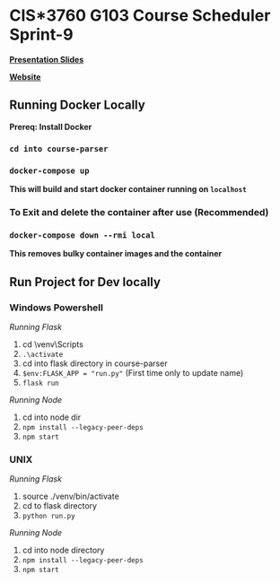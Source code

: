 # CIS*3760 G103 Course Scheduler Sprint-9

[**Presentation Slides**](https://docs.google.com/presentation/d/1f0QDRNZzOD9Xm_O74c_FHtWJPr_OfDM5_Rg2s3R0m2E/edit?usp=sharing)

[**Website**](https://34.130.11.106/)

## Running Docker Locally

**Prereq: Install Docker**

### `cd into course-parser`

### `docker-compose up`

**This will build and start docker container running on `localhost`**

### To Exit and delete the container after use (Recommended)

### `docker-compose down --rmi local`

**This removes bulky container images and the container**

## Run Project for Dev locally

### Windows Powershell

_Running Flask_

1.  cd \venv\Scripts
2.  `.\activate`
3.  cd into flask directory in course-parser
4.  `$env:FLASK_APP = "run.py"` (First time only to update name)
5.  `flask run`

_Running Node_

1.  cd into node dir
2.  `npm install --legacy-peer-deps`
3.  `npm start`

### UNIX

_Running Flask_

1.  source ./venv/bin/activate
2.  cd to flask directory
3.  `python run.py`

_Running Node_

1.  cd into node directory
2.  `npm install --legacy-peer-deps`
3.  `npm start`
